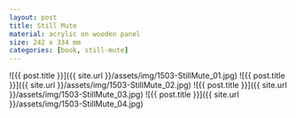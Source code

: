 ```yaml
---
layout: post
title: Still Mute
material: acrylic on wooden panel
size: 242 x 334 mm
categories: [book, still-mute]
---
```


![{{ post.title }}]({{ site.url }}/assets/img/1503-StillMute_01.jpg)
![{{ post.title }}]({{ site.url }}/assets/img/1503-StillMute_02.jpg)
![{{ post.title }}]({{ site.url }}/assets/img/1503-StillMute_03.jpg)
![{{ post.title }}]({{ site.url }}/assets/img/1503-StillMute_04.jpg)
